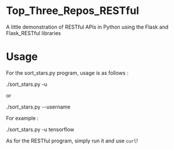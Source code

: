 # Top_Three_Repos_RESTful
A little demonstration of RESTful APIs in Python using the Flask and Flask_RESTful libraries

# Usage
For the sort_stars.py program, usage is as follows :


./sort_stars.py -u <USERNAME>


  or


./sort_stars.py --username <USERNAME>


For example :


./sort_stars.py -u tensorflow


As for the RESTful program, simply run it and use `curl`!
